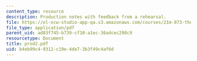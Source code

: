 ```yaml
---
content_type: resource
description: Production notes with feedback from a rehearsal.
file: https://ol-ocw-studio-app-qa.s3.amazonaws.com/courses/21m-873-theater-arts-topics-suburbia-january-iap-2008/b4eb99c49312c19e4de73b3f49c4af6d_prod2.pdf
file_type: application/pdf
parent_uid: ad83f745-b739-cf10-a1ec-36adcec298c9
resourcetype: Document
title: prod2.pdf
uid: b4eb99c4-9312-c19e-4de7-3b3f49c4af6d
---
```

